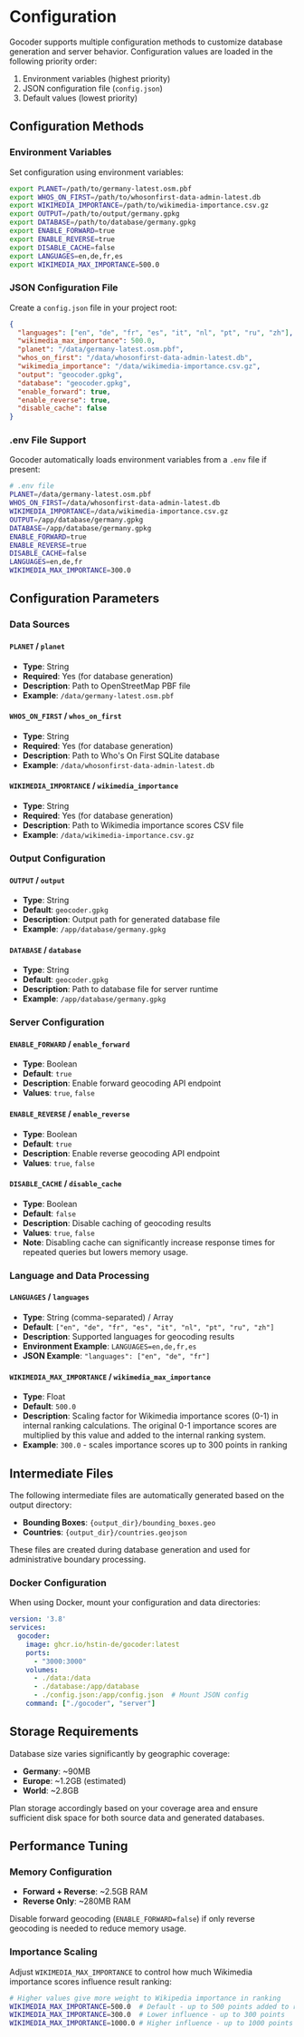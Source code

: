 # Configuration

Gocoder supports multiple configuration methods to customize database generation and server behavior. Configuration values are loaded in the following priority order:

1. Environment variables (highest priority)
2. JSON configuration file (`config.json`)
3. Default values (lowest priority)

## Configuration Methods

### Environment Variables

Set configuration using environment variables:

```bash
export PLANET=/path/to/germany-latest.osm.pbf
export WHOS_ON_FIRST=/path/to/whosonfirst-data-admin-latest.db
export WIKIMEDIA_IMPORTANCE=/path/to/wikimedia-importance.csv.gz
export OUTPUT=/path/to/output/germany.gpkg
export DATABASE=/path/to/database/germany.gpkg
export ENABLE_FORWARD=true
export ENABLE_REVERSE=true
export DISABLE_CACHE=false
export LANGUAGES=en,de,fr,es
export WIKIMEDIA_MAX_IMPORTANCE=500.0
```

### JSON Configuration File

Create a `config.json` file in your project root:

```json
{
  "languages": ["en", "de", "fr", "es", "it", "nl", "pt", "ru", "zh"],
  "wikimedia_max_importance": 500.0,
  "planet": "/data/germany-latest.osm.pbf",
  "whos_on_first": "/data/whosonfirst-data-admin-latest.db",
  "wikimedia_importance": "/data/wikimedia-importance.csv.gz",
  "output": "geocoder.gpkg",
  "database": "geocoder.gpkg",
  "enable_forward": true,
  "enable_reverse": true,
  "disable_cache": false
}
```

### .env File Support

Gocoder automatically loads environment variables from a `.env` file if present:

```bash
# .env file
PLANET=/data/germany-latest.osm.pbf
WHOS_ON_FIRST=/data/whosonfirst-data-admin-latest.db
WIKIMEDIA_IMPORTANCE=/data/wikimedia-importance.csv.gz
OUTPUT=/app/database/germany.gpkg
DATABASE=/app/database/germany.gpkg
ENABLE_FORWARD=true
ENABLE_REVERSE=true
DISABLE_CACHE=false
LANGUAGES=en,de,fr
WIKIMEDIA_MAX_IMPORTANCE=300.0
```

## Configuration Parameters

### Data Sources

#### `PLANET` / `planet`
- **Type**: String
- **Required**: Yes (for database generation)
- **Description**: Path to OpenStreetMap PBF file
- **Example**: `/data/germany-latest.osm.pbf`

#### `WHOS_ON_FIRST` / `whos_on_first`
- **Type**: String
- **Required**: Yes (for database generation)
- **Description**: Path to Who's On First SQLite database
- **Example**: `/data/whosonfirst-data-admin-latest.db`

#### `WIKIMEDIA_IMPORTANCE` / `wikimedia_importance`
- **Type**: String
- **Required**: Yes (for database generation)
- **Description**: Path to Wikimedia importance scores CSV file
- **Example**: `/data/wikimedia-importance.csv.gz`

### Output Configuration

#### `OUTPUT` / `output`
- **Type**: String
- **Default**: `geocoder.gpkg`
- **Description**: Output path for generated database file
- **Example**: `/app/database/germany.gpkg`

#### `DATABASE` / `database`
- **Type**: String
- **Default**: `geocoder.gpkg`
- **Description**: Path to database file for server runtime
- **Example**: `/app/database/germany.gpkg`

### Server Configuration

#### `ENABLE_FORWARD` / `enable_forward`
- **Type**: Boolean
- **Default**: `true`
- **Description**: Enable forward geocoding API endpoint
- **Values**: `true`, `false`

#### `ENABLE_REVERSE` / `enable_reverse`
- **Type**: Boolean
- **Default**: `true`
- **Description**: Enable reverse geocoding API endpoint
- **Values**: `true`, `false`

#### `DISABLE_CACHE` / `disable_cache`
- **Type**: Boolean
- **Default**: `false`
- **Description**: Disable caching of geocoding results
- **Values**: `true`, `false`
- **Note**: Disabling cache can significantly increase response times for repeated queries but lowers memory usage.

### Language and Data Processing

#### `LANGUAGES` / `languages`
- **Type**: String (comma-separated) / Array
- **Default**: `["en", "de", "fr", "es", "it", "nl", "pt", "ru", "zh"]`
- **Description**: Supported languages for geocoding results
- **Environment Example**: `LANGUAGES=en,de,fr,es`
- **JSON Example**: `"languages": ["en", "de", "fr"]`

#### `WIKIMEDIA_MAX_IMPORTANCE` / `wikimedia_max_importance`
- **Type**: Float
- **Default**: `500.0`
- **Description**: Scaling factor for Wikimedia importance scores (0-1) in internal ranking calculations. The original 0-1 importance scores are multiplied by this value and added to the internal ranking system.
- **Example**: `300.0` - scales importance scores up to 300 points in ranking

## Intermediate Files

The following intermediate files are automatically generated based on the output directory:

- **Bounding Boxes**: `{output_dir}/bounding_boxes.geo`
- **Countries**: `{output_dir}/countries.geojson`

These files are created during database generation and used for administrative boundary processing.

### Docker Configuration

When using Docker, mount your configuration and data directories:

```yaml
version: '3.8'
services:
  gocoder:
    image: ghcr.io/hstin-de/gocoder:latest
    ports:
      - "3000:3000"
    volumes:
      - ./data:/data
      - ./database:/app/database
      - ./config.json:/app/config.json  # Mount JSON config
    command: ["./gocoder", "server"]
```

## Storage Requirements

Database size varies significantly by geographic coverage:

- **Germany**: ~90MB
- **Europe**: ~1.2GB (estimated)
- **World**: ~2.8GB

Plan storage accordingly based on your coverage area and ensure sufficient disk space for both source data and generated databases.

## Performance Tuning

### Memory Configuration

- **Forward + Reverse**: ~2.5GB RAM
- **Reverse Only**: ~280MB RAM

Disable forward geocoding (`ENABLE_FORWARD=false`) if only reverse geocoding is needed to reduce memory usage.

### Importance Scaling

Adjust `WIKIMEDIA_MAX_IMPORTANCE` to control how much Wikimedia importance scores influence result ranking:

```bash
# Higher values give more weight to Wikipedia importance in ranking
WIKIMEDIA_MAX_IMPORTANCE=500.0  # Default - up to 500 points added to ranking
WIKIMEDIA_MAX_IMPORTANCE=300.0  # Lower influence - up to 300 points
WIKIMEDIA_MAX_IMPORTANCE=1000.0 # Higher influence - up to 1000 points
```